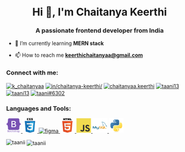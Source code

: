 <h1 align="center">Hi 👋, I'm Chaitanya Keerthi</h1>
<h3 align="center">A passionate frontend developer from India</h3>

- 🌱 I’m currently learning **MERN stack**

- 📫 How to reach me **keerthichaitanyaa@gmail.com**

<h3 align="left">Connect with me:</h3>
<p align="left">
<a href="https://twitter.com/k_chaitanyaa" target="blank"><img align="center" src="https://raw.githubusercontent.com/rahuldkjain/github-profile-readme-generator/master/src/images/icons/Social/twitter.svg" alt="k_chaitanyaa" height="30" width="40" /></a>
<a href="https://linkedin.com/in/in/chaitanya-keerthi/" target="blank"><img align="center" src="https://raw.githubusercontent.com/rahuldkjain/github-profile-readme-generator/master/src/images/icons/Social/linked-in-alt.svg" alt="in/chaitanya-keerthi/" height="30" width="40" /></a>
<a href="https://fb.com/chaitanyaa.keerthi" target="blank"><img align="center" src="https://raw.githubusercontent.com/rahuldkjain/github-profile-readme-generator/master/src/images/icons/Social/facebook.svg" alt="chaitanyaa.keerthi" height="30" width="40" /></a>
<a href="https://www.codechef.com/users/taani13" target="blank"><img align="center" src="https://cdn.jsdelivr.net/npm/simple-icons@3.1.0/icons/codechef.svg" alt="taani13" height="30" width="40" /></a>
<a href="https://www.hackerrank.com/taani13" target="blank"><img align="center" src="https://raw.githubusercontent.com/rahuldkjain/github-profile-readme-generator/master/src/images/icons/Social/hackerrank.svg" alt="taani13" height="30" width="40" /></a>
<a href="https://discord.gg/taani#6302" target="blank"><img align="center" src="https://raw.githubusercontent.com/rahuldkjain/github-profile-readme-generator/master/src/images/icons/Social/discord.svg" alt="taani#6302" height="30" width="40" /></a>
</p>

<h3 align="left">Languages and Tools:</h3>
<p align="left"> <a href="https://getbootstrap.com" target="_blank" rel="noreferrer"> <img src="https://raw.githubusercontent.com/devicons/devicon/master/icons/bootstrap/bootstrap-plain-wordmark.svg" alt="bootstrap" width="40" height="40"/> </a> <a href="https://www.w3schools.com/css/" target="_blank" rel="noreferrer"> <img src="https://raw.githubusercontent.com/devicons/devicon/master/icons/css3/css3-original-wordmark.svg" alt="css3" width="40" height="40"/> </a> <a href="https://www.figma.com/" target="_blank" rel="noreferrer"> <img src="https://www.vectorlogo.zone/logos/figma/figma-icon.svg" alt="figma" width="40" height="40"/> </a> <a href="https://www.w3.org/html/" target="_blank" rel="noreferrer"> <img src="https://raw.githubusercontent.com/devicons/devicon/master/icons/html5/html5-original-wordmark.svg" alt="html5" width="40" height="40"/> </a> <a href="https://developer.mozilla.org/en-US/docs/Web/JavaScript" target="_blank" rel="noreferrer"> <img src="https://raw.githubusercontent.com/devicons/devicon/master/icons/javascript/javascript-original.svg" alt="javascript" width="40" height="40"/> </a> <a href="https://www.mysql.com/" target="_blank" rel="noreferrer"> <img src="https://raw.githubusercontent.com/devicons/devicon/master/icons/mysql/mysql-original-wordmark.svg" alt="mysql" width="40" height="40"/> </a> <a href="https://www.python.org" target="_blank" rel="noreferrer"> <img src="https://raw.githubusercontent.com/devicons/devicon/master/icons/python/python-original.svg" alt="python" width="40" height="40"/> </a> </p>

<p><img align="left" src="https://github-readme-stats.vercel.app/api/top-langs?username=taanii&show_icons=true&locale=en&layout=compact" alt="taanii" /></p>

<p>&nbsp;<img align="center" src="https://github-readme-stats.vercel.app/api?username=taanii&show_icons=true&locale=en" alt="taanii" /></p>
